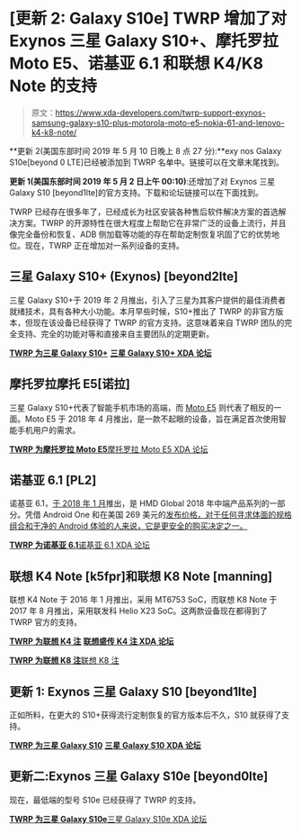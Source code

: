 # [更新 2: Galaxy S10e] TWRP 增加了对 Exynos 三星 Galaxy S10+、摩托罗拉 Moto E5、诺基亚 6.1 和联想 K4/K8 Note 的支持

> 原文：<https://www.xda-developers.com/twrp-support-exynos-samsung-galaxy-s10-plus-motorola-moto-e5-nokia-61-and-lenovo-k4-k8-note/>

**更新 2(美国东部时间 2019 年 5 月 10 日晚上 8 点 27 分):**exy nos Galaxy S10e[beyond 0 LTE]已经被添加到 TWRP 名单中。链接可以在文章末尾找到。

**更新 1(美国东部时间 2019 年 5 月 2 日上午 00:10)**:还增加了对 Exynos 三星 Galaxy S10 [beyond1lte]的官方支持。下载和论坛链接可以在下面找到。

TWRP 已经存在很多年了，已经成长为社区安装各种售后软件解决方案的首选解决方案。TWRP 的开源特性在很大程度上帮助它在非常广泛的设备上流行，并且像完全备份和恢复、ADB 侧加载等功能的存在帮助定制恢复巩固了它的优势地位。现在，TWRP 正在增加对一系列设备的支持。

## 三星 Galaxy S10+ (Exynos) [beyond2lte]

三星 Galaxy S10+于 2019 年 2 月推出，引入了三星为其客户提供的最佳消费者就绪技术，具有各种大小功能。本月早些时候，S10+推出了 TWRP 的非官方版本，但现在该设备已经获得了 TWRP 的官方支持。这意味着来自 TWRP 团队的完全支持、完全的功能对等和直接来自主要团队的定期更新。

[**TWRP 为三星 Galaxy S10+**](https://twrp.me/samsung/samsunggalaxys10plus.html) [**三星 Galaxy S10+ XDA 论坛**](https://forum.xda-developers.com/s10-plus)

## 摩托罗拉摩托 E5[诺拉]

三星 Galaxy S10+代表了智能手机市场的高端，而 [Moto E5](https://www.xda-developers.com/moto-e5-plus-moto-e5-india-launch/) 则代表了相反的一面。Moto E5 于 2018 年 4 月推出，是一款不起眼的设备，旨在满足首次使用智能手机用户的需求。

[**TWRP 为摩托罗拉 Moto E5**](https://twrp.me/motorola/motorolamotoe5.html)[摩托罗拉 Moto E5 XDA 论坛](https://forum.xda-developers.com/moto-e5)

## 诺基亚 6.1 [PL2]

诺基亚 6.1，[于 2018 年 1 月](https://www.xda-developers.com/nokia-6-2018-official-snapdragon-630-soc-bothie-camera-mode-ozo-audio/)推出，是 HMD Global 2018 年中端产品系列的一部分。凭借 Android One 和在美国 269 美元的[发布价格，对于任何寻求体面的规格组合和干净的 Android 体验的人来说，它是更安全的购买决定之一。](https://www.xda-developers.com/nokia-6-1-u-s-android-one/)

[**TWRP 为诺基亚 6.1**](https://twrp.me/nokia/nokia6_1.html)[诺基亚 6.1 XDA 论坛](https://forum.xda-developers.com/nokia-6-2018)

## 联想 K4 Note [k5fpr]和联想 K8 Note [manning]

联想 K4 Note 于 2016 年 1 月推出，采用 MT6753 SoC，而联想 K8 Note 于 2017 年 8 月推出，采用联发科 Helio X23 SoC。这两款设备现在都得到了 TWRP 官方的支持。

[**TWRP 为联想 K4 注**](https://twrp.me/lenovo/lenovok5fpr.html) [**联想盛传 K4 注 XDA 论坛**](https://forum.xda-developers.com/k4-note)

[**TWRP 为联想 K8 注**](https://twrp.me/lenovo/lenovomanning.html)[联想 K8 注](https://forum.xda-developers.com/k8-note)

## 更新 1: Exynos 三星 Galaxy S10 [beyond1lte]

正如所料，在更大的 S10+获得流行定制恢复的官方版本后不久，S10 就获得了支持。

[**TWRP 为三星 Galaxy S10**](https://twrp.me/samsung/samsunggalaxys10.html) [**三星 Galaxy S10 XDA 论坛**](https://forum.xda-developers.com/galaxy-s10)

## 更新二:Exynos 三星 Galaxy S10e [beyond0lte]

现在，最低端的型号 S10e 已经获得了 TWRP 的支持。

[**TWRP 为三星 Galaxy S10e**](https://twrp.me/samsung/samsunggalaxys10e.html)[三星 Galaxy S10e XDA 论坛](https://forum.xda-developers.com/galaxy-s10e)
